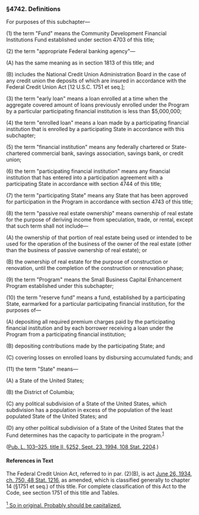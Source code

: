 ### §4742. Definitions ###

For purposes of this subchapter—

[]()

(1) the term "Fund" means the Community Development Financial Institutions Fund established under section 4703 of this title;

[]()

(2) the term "appropriate Federal banking agency"—

[]()

(A) has the same meaning as in section 1813 of this title; and

[]()

(B) includes the National Credit Union Administration Board in the case of any credit union the deposits of which are insured in accordance with the Federal Credit Union Act [12 U.S.C. 1751 et seq.];

[]()

(3) the term "early loan" means a loan enrolled at a time when the aggregate covered amount of loans previously enrolled under the Program by a particular participating financial institution is less than $5,000,000;

[]()

(4) the term "enrolled loan" means a loan made by a participating financial institution that is enrolled by a participating State in accordance with this subchapter;

[]()

(5) the term "financial institution" means any federally chartered or State-chartered commercial bank, savings association, savings bank, or credit union;

[]()

(6) the term "participating financial institution" means any financial institution that has entered into a participation agreement with a participating State in accordance with section 4744 of this title;

[]()

(7) the term "participating State" means any State that has been approved for participation in the Program in accordance with section 4743 of this title;

[]()

(8) the term "passive real estate ownership" means ownership of real estate for the purpose of deriving income from speculation, trade, or rental, except that such term shall not include—

[]()

(A) the ownership of that portion of real estate being used or intended to be used for the operation of the business of the owner of the real estate (other than the business of passive ownership of real estate); or

[]()

(B) the ownership of real estate for the purpose of construction or renovation, until the completion of the construction or renovation phase;

[]()

(9) the term "Program" means the Small Business Capital Enhancement Program established under this subchapter;

[]()

(10) the term "reserve fund" means a fund, established by a participating State, earmarked for a particular participating financial institution, for the purposes of—

[]()

(A) depositing all required premium charges paid by the participating financial institution and by each borrower receiving a loan under the Program from a participating financial institution;

[]()

(B) depositing contributions made by the participating State; and

[]()

(C) covering losses on enrolled loans by disbursing accumulated funds; and

[]()

(11) the term "State" means—

[]()

(A) a State of the United States;

[]()

(B) the District of Columbia;

[]()

(C) any political subdivision of a State of the United States, which subdivision has a population in excess of the population of the least populated State of the United States; and

[]()

(D) any other political subdivision of a State of the United States that the Fund determines has the capacity to participate in the program.<sup><a href="#4742_1_target" name="4742_1">1</a></sup>

([Pub. L. 103–325, title II, §252, Sept. 23, 1994, 108 Stat. 2204](/statviewer.htm?volume=108&page=2204).)

#### References in Text ####

The Federal Credit Union Act, referred to in par. (2)(B), is act [June 26, 1934, ch. 750, 48 Stat. 1216](/statviewer.htm?volume=48&page=1216), as amended, which is classified generally to chapter 14 (§1751 et seq.) of this title. For complete classification of this Act to the Code, see section 1751 of this title and Tables.

[<sup>1</sup> So in original. Probably should be capitalized.](#4742_1)